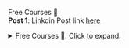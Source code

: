 Free Courses 🎯  
**Post 1**:
Linkdin Post link [here](https://www.linkedin.com/feed/update/urn:li:activity:7015309135386734592/)

<details>
  <summary>Free Courses 🎯. Click to expand.</summary>
  
  1-Google Analytics for Beginners
  🌀https://bit.ly/3vsEbye

  2-Advanced Google Analytics
  🌀https://bit.ly/3Z5S5UL

  3-Cloud Computing Fundamentals
  🌀https://bit.ly/3Z0IPRI

  4-Infrastructure in Google Cloud
  🌀https://bit.ly/3G13sUY

  5- Cloud Computing Fundamentals
  🌀https://bit.ly/3Z0IPRI

  6-Python for Data Science
  🌀https://bit.ly/3VDLBJB

  7-Machine Learning Crash Course
  🌀https://bit.ly/3i4w3AS
  
  <details/>
